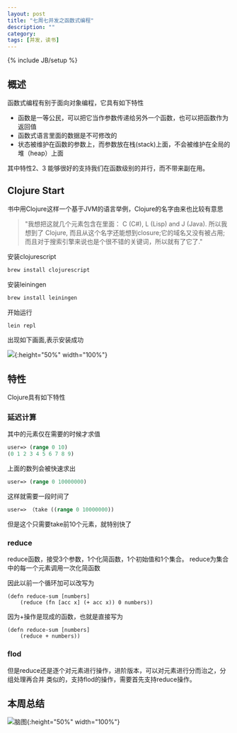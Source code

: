 ```yaml
---
layout: post
title: "七周七并发之函数式编程"
description: ""
category:
tags: [并发，读书]
---
```

{% include JB/setup %}



## 概述

函数式编程有别于面向对象编程，它具有如下特性

* 函数是一等公民，可以把它当作参数传递给另外一个函数，也可以把函数作为返回值
* 函数式语言里面的数据是不可修改的
* 状态被维护在函数的参数上，而参数放在栈(stack)上面，不会被维护在全局的堆（heap）上面

其中特性2、3 能够很好的支持我们在函数级别的并行，而不带来副在用。


## Clojure Start
书中用Clojure这样一个基于JVM的语言举例，Clojure的名字由来也比较有意思
> "我想把这就几个元素包含在里面： C (C#), L (Lisp) and J (Java). 所以我想到了 Clojure, 而且从这个名字还能想到closure;它的域名又没有被占用;而且对于搜索引擎来说也是个很不错的关键词，所以就有了它了."


安装clojurescript

~~~bash
brew install clojurescript
~~~

安装leiningen

~~~bash
brew install leiningen
~~~

开始运行

~~~bash
lein repl
~~~

出现如下画面,表示安装成功

![](http://7xs9oq.com1.z0.glb.clouddn.com/ss22fd084ede8f39cfdcd2269f5e619ffe.png){:height="50%" width="100%"}

## 特性
Clojure具有如下特性

### 延迟计算
其中的元素仅在需要的时候才求值

~~~Clojure
user=> (range 0 10)
(0 1 2 3 4 5 6 7 8 9)
~~~
上面的数列会被快速求出

~~~Clojure
user=> (range 0 10000000)
~~~
这样就需要一段时间了

~~~clojure
user=> （take ((range 0 10000000))
~~~
但是这个只需要take前10个元素，就特别快了

### reduce

reduce函数，接受3个参数，1个化简函数，1个初始值和1个集合。
reduce为集合中的每一个元素调用一次化简函数

因此以前一个循环加可以改写为

~~~Clojrue
(defn reduce-sum [numbers]
	(reduce (fn [acc x] (+ acc x)) 0 numbers))
~~~
因为+操作是现成的函数，也就是直接写为

~~~Clojrue
(defn reduce-sum [numbers]
	(reduce + numbers))
~~~

### flod
但是reduce还是逐个对元素进行操作，进阶版本，可以对元素进行分而治之，分组处理再合并
类似的，支持flod的操作，需要首先支持reduce操作。


## 本周总结
![脑图](http://7xs9oq.com1.z0.glb.clouddn.com/ss2ec098db93ca23d7837638693a03b2ec.png){:height="50%" width="100%"}
